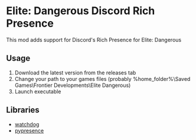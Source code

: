 # Elite: Dangerous Discord Rich Presence
This mod adds support for Discord's Rich Presence for Elite: Dangerous

## Usage
1. Download the latest version from the releases tab
2. Change your path to your games files (probably %home_folder%\Saved Games\Frontier Developments\\Elite Dangerous)
3. Launch executable

## Libraries
- [watchdog](https://pypi.org/project/watchdog/)
- [pypresence](https://pypi.org/project/pypresence/)
